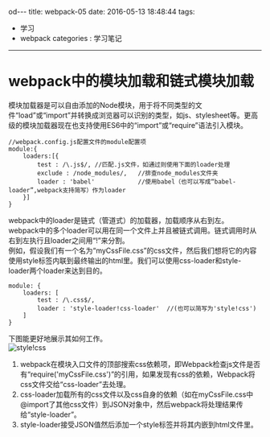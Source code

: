 od---
title: webpack-05
date: 2016-05-13 18:48:44
tags:
- 学习
- webpack
categories : 学习笔记
---
# webpack中的模块加载和链式模块加载
模块加载器是可以自由添加的Node模块，用于将不同类型的文件“load”或“import”并转换成浏览器可以识别的类型，如js、stylesheet等。更高级的模块加载器现在也支持使用ES6中的“import”或“require”语法引入模块。  
	
	//webpack.config.js配置文件的module配置项
	module:{
		loaders:[{
			test : /\.js$/,	//匹配.js文件，如通过则使用下面的loader处理
			exclude : /node_modules/,	//排查node_modules文件夹
			loader : 'babel'			//使用babel（也可以写成“babel-loader”,webpack支持简写）作为loader
		}]
	}
webpack中的loader是链式（管道式）的加载器，加载顺序从右到左。  
webpack中的多个loader可以用在同一个文件上并且被链式调用。链式调用时从右到左执行且loader之间用“!”来分割。  
例如，假设我们有一个名为“myCssFile.css”的css文件，然后我们想将它的内容使用style标签内联到最终输出的html里。我们可以使用css-loader和style-loader两个loader来达到目的。  

	module: {
		loaders: [
			test : /\.css$/,
			loader : 'style-loader!css-loader'  //(也可以简写为'style!css')
		]
	}
下图能更好地展示其如何工作。  
![style!css](/image/webpack/css-style.png)  
1. webpack在模块入口文件的顶部搜索css依赖项，即Webpack检查js文件是否有“require('myCssFile.css')”的引用，如果发现有css的依赖，Webpack将css文件交给“css-loader”去处理。  
2. css-loader加载所有的css文件以及css自身的依赖（如在myCssFile.css中@import了其他css文件）到JSON对象中，然后webpack将处理结果传给“style-loader”。
3. style-loader接受JSON值然后添加一个style标签并将其内嵌到html文件里。